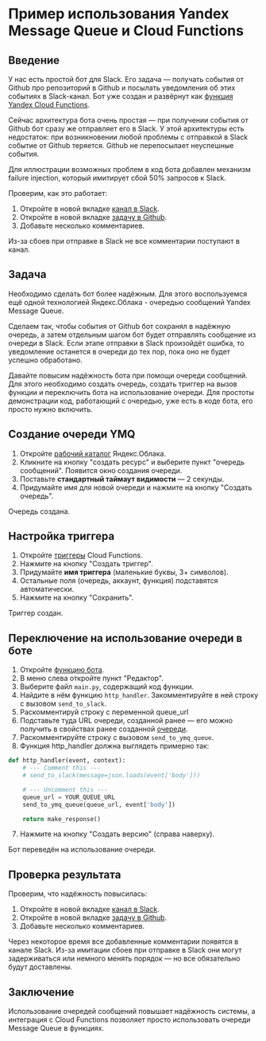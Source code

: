 # Пример использования Yandex Message Queue и Cloud Functions

## Введение
У нас есть простой бот для Slack. Его задача — получать события от Github про репозиторий в Github и посылать уведомления об этих событиях в Slack-канал. Бот уже создан и развёрнут как [функция Yandex Cloud Functions](https://console.cloud.yandex.ru/folders/b1ghrc520j5o6cv0gneg/functions/function/d4enfpka0bcss2cubo5s).

Сейчас архитектура бота очень простая — при получении события от Github бот сразу же отправляет его в Slack. У этой архитектуры есть недостаток: при возникновении любой проблемы с отправкой в Slack событие от Github теряется. Github не перепосылает неуспешные события.

Для иллюстрации возможных проблем в код бота добавлен механизм failure injection, который имитирует сбой 50% запросов к Slack.

Проверим, как это работает:
1. Откройте в новой вкладке [канал в Slack](https://app.slack.com/client/TNJMG6S4T/CNY224V39).
1. Откройте в новой вкладке [задачу в Github](https://github.com/Scale2019TestAccount1/hello-world/issues/1).
2. Добавьте несколько комментариев.

Из-за сбоев при отправке в Slack не все комментарии поступают в канал.

## Задача
Необходимо сделать бот более надёжным. Для этого воспользуемся ещё одной технологией Яндекс.Облака - очередью сообщений Yandex Message Queue.

Сделаем так, чтобы события от Github бот сохранял в надёжную очередь, а затем отдельным шагом бот будет отправлять сообщение из очереди в Slack. Если этапе отправки в Slack произойдёт ошибка, то уведомление останется в очереди до тех пор, пока оно не будет успешно обработано.

Давайте повысим надёжность бота при помощи очереди сообщений. Для этого необходимо создать очередь, создать триггер на вызов функции и переключить бота на использование очереди. Для простоты демонстрации код, работающий с очередью, уже есть в коде бота, его просто нужно включить.

## Создание очереди YMQ
1. Откройте [рабочий каталог](https://console.cloud.yandex.ru/folders/b1ghrc520j5o6cv0gneg) Яндекс.Облака.
1. Кликните на кнопку "создать ресурс" и выберите пункт "очередь сообщений". Появится окно создания очереди.
1. Поставьте **стандартный таймаут видимости** — 2 секунды.
2. Придумайте имя для новой очереди и нажмите на кнопку "Cоздать очередь".

Очередь создана.

## Настройка триггера
1. Откройте [триггеры](https://console.cloud.yandex.ru/folders/b1ghrc520j5o6cv0gneg/functions/triggers) Cloud Functions.
3. Нажмите на кнопку "Создать триггер".
4. Придумайте **имя триггера** (маленькие буквы, 3+ символов).
5. Остальные поля (очередь, аккаунт, функция) подставятся автоматически.
6. Нажмите на кнопку "Сохранить".

Триггер создан.

## Переключение на использование очереди в боте
1. Откройте [функцию бота](https://console.cloud.yandex.ru/folders/b1ghrc520j5o6cv0gneg/functions/function/d4enfpka0bcss2cubo5s).
6. В меню слева откройте пункт "Редактор".
7. Выберите файл `main.py`, содержащий код функции.
7. Найдите в нём функцию `http_handler`. Закомментируйте в ней строку с вызовом `send_to_slack`.
7. Раскомментируй строку с переменной queue_url
8. Подставьте туда URL очереди, созданной ранее — его можно получить в свойствах ранее созданной [очереди](https://console.cloud.yandex.ru/folders/b1ghrc520j5o6cv0gneg/message-queue).
7. Раскомментируйте строку с вызовом `send_to_ymq_queue`.
8. Функция http_handler должна выглядеть примерно так:
```python
def http_handler(event, context):
    # --- Comment this ---
    # send_to_slack(message=json.loads(event['body']))

    # --- Uncomment this ---
    queue_url = YOUR_QUEUE_URL
    send_to_ymq_queue(queue_url, event['body'])

    return make_response()
```
7. Нажмите на кнопку "Создать версию" (справа наверху).

Бот переведён на использование очереди.

## Проверка результата
Проверим, что надёжность повысилась:
1. Откройте в новой вкладке [канал в Slack](https://app.slack.com/client/TNJMG6S4T/CNY224V39).
1. Откройте в новой вкладке [задачу в Github](https://github.com/Scale2019TestAccount1/hello-world/issues/1).
2. Добавьте несколько комментариев.

Через некоторое время все добавленные комментарии появятся в канале Slack. Из-за имитации сбоев при отправке в Slack они могут задерживаться или немного менять порядок — но все обязательно будут доставлены.

## Заключение

Использование очередей сообщений повышает надёжность системы, а интеграция с Cloud Functions позволяет просто использовать очереди Message Queue в функциях.
